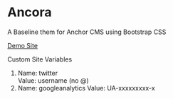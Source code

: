 Ancora
======

A Baseline them for Anchor CMS using Bootstrap CSS

[Demo Site](http://ancora.cauley.co)

Custom Site Variables
<ol>
  <li>
    Name: twitter<br>
    Value: username (no @)
  </li>
  <li>
    Name: googleanalytics
    Value: UA-xxxxxxxxx-x
  </li>
</ol>
